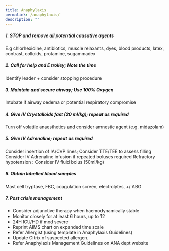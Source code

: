 ```yaml
---
title: Anaphylaxis
permalink: /anaphylaxis/
description: ""
---
```

##### 1. STOP and remove all potential causative agents
E.g chlorhexidine, antibiotics, muscle relaxants, dyes, blood products, latex, contrast, colloids, protamine, sugammadex
##### 2. Call for help and E trolley; Note the time
Identify leader + consider stopping procedure
##### 3. Maintain and secure airway; Use 100% Oxygen
Intubate if airway oedema or potential respiratory compromise
##### 4. Give IV Crystalloids fast (20 ml/kg); repeat as required
Turn off volatile anaesthetics and consider amnestic agent (e.g. midazolam)
##### 5. Give IV Adrenaline; repeat as required
Consider insertion of IA/CVP lines; Consider TTE/TEE to assess filling
Consider IV Adrenaline infusion if repeated boluses required
Refractory hypotension : Consider IV fluid bolus (50ml/kg)
##### 6. Obtain labelled blood samples
Mast cell tryptase, FBC, coagulation screen, electrolytes, +/ ABG
##### 7. Post crisis management
* Consider adjunctive therapy when haemodynamically stable
* Monitor closely for at least 6 hours, up to 12
* 24H ICU/HD if mod severe
* Reprint AIMS chart on expanded time scale
* Refer Allergist (using template in Anaphylaxis Guidelines)
* Update Citrix of suspected allergen.
* Refer Anaphylaxis Management Guidelines on ANA dept website